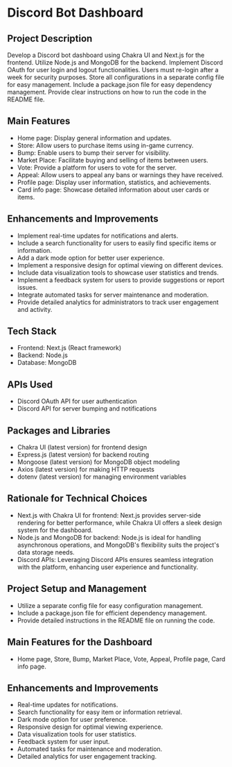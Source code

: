 # Discord Bot Dashboard

## Project Description
Develop a Discord bot dashboard using Chakra UI and Next.js for the frontend. Utilize Node.js and MongoDB for the backend. Implement Discord OAuth for user login and logout functionalities. Users must re-login after a week for security purposes. Store all configurations in a separate config file for easy management. Include a package.json file for easy dependency management. Provide clear instructions on how to run the code in the README file.

## Main Features
- Home page: Display general information and updates.
- Store: Allow users to purchase items using in-game currency.
- Bump: Enable users to bump their server for visibility.
- Market Place: Facilitate buying and selling of items between users.
- Vote: Provide a platform for users to vote for the server.
- Appeal: Allow users to appeal any bans or warnings they have received.
- Profile page: Display user information, statistics, and achievements.
- Card info page: Showcase detailed information about user cards or items.

## Enhancements and Improvements
- Implement real-time updates for notifications and alerts.
- Include a search functionality for users to easily find specific items or information.
- Add a dark mode option for better user experience.
- Implement a responsive design for optimal viewing on different devices.
- Include data visualization tools to showcase user statistics and trends.
- Implement a feedback system for users to provide suggestions or report issues.
- Integrate automated tasks for server maintenance and moderation.
- Provide detailed analytics for administrators to track user engagement and activity.

## Tech Stack
- Frontend: Next.js (React framework)
- Backend: Node.js
- Database: MongoDB

## APIs Used
- Discord OAuth API for user authentication
- Discord API for server bumping and notifications

## Packages and Libraries
- Chakra UI (latest version) for frontend design
- Express.js (latest version) for backend routing
- Mongoose (latest version) for MongoDB object modeling
- Axios (latest version) for making HTTP requests
- dotenv (latest version) for managing environment variables

## Rationale for Technical Choices
- Next.js with Chakra UI for frontend: Next.js provides server-side rendering for better performance, while Chakra UI offers a sleek design system for the dashboard.
- Node.js and MongoDB for backend: Node.js is ideal for handling asynchronous operations, and MongoDB's flexibility suits the project's data storage needs.
- Discord APIs: Leveraging Discord APIs ensures seamless integration with the platform, enhancing user experience and functionality.

## Project Setup and Management
- Utilize a separate config file for easy configuration management.
- Include a package.json file for efficient dependency management.
- Provide detailed instructions in the README file on running the code.

## Main Features for the Dashboard
- Home page, Store, Bump, Market Place, Vote, Appeal, Profile page, Card info page.

## Enhancements and Improvements
- Real-time updates for notifications.
- Search functionality for easy item or information retrieval.
- Dark mode option for user preference.
- Responsive design for optimal viewing experience.
- Data visualization tools for user statistics.
- Feedback system for user input.
- Automated tasks for maintenance and moderation.
- Detailed analytics for user engagement tracking.